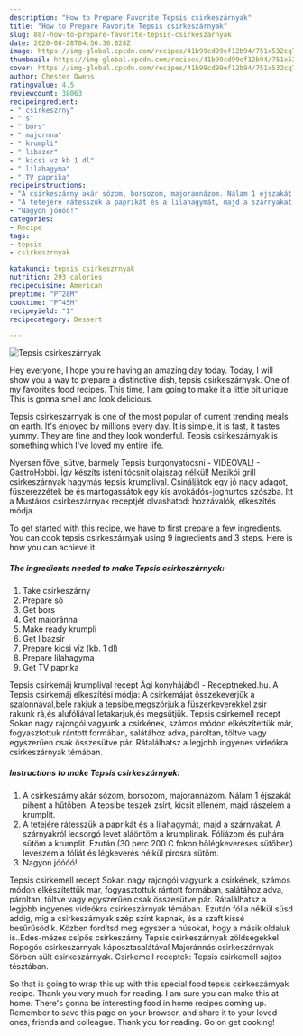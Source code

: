 ```yaml
---
description: "How to Prepare Favorite Tepsis csirkeszárnyak"
title: "How to Prepare Favorite Tepsis csirkeszárnyak"
slug: 887-how-to-prepare-favorite-tepsis-csirkeszarnyak
date: 2020-08-28T04:56:36.828Z
image: https://img-global.cpcdn.com/recipes/41b99cd99ef12b94/751x532cq70/tepsis-csirkeszarnyak-recept-foto.jpg
thumbnail: https://img-global.cpcdn.com/recipes/41b99cd99ef12b94/751x532cq70/tepsis-csirkeszarnyak-recept-foto.jpg
cover: https://img-global.cpcdn.com/recipes/41b99cd99ef12b94/751x532cq70/tepsis-csirkeszarnyak-recept-foto.jpg
author: Chester Owens
ratingvalue: 4.5
reviewcount: 38063
recipeingredient:
- " csirkeszrny"
- " s"
- " bors"
- " majornna"
- " krumpli"
- " libazsr"
- " kicsi vz kb 1 dl"
- " lilahagyma"
- " TV paprika"
recipeinstructions:
- "A csirkeszárny akár sózom, borsozom, majorannázom. Nálam 1 éjszakát pihent a hűtőben. A tepsibe teszek zsírt, kicsit ellenem, majd rászelem a krumplit."
- "A tetejére rátesszük a paprikát és a lilahagymát, majd a szárnyakat. A szárnyakról lecsorgó levet aláöntöm a krumplinak. Fóliázom és puhára sütöm a krumplit. Ezután (30 perc 200 C fokon hőlégkeveréses sütőben) leveszem a fóliát és légkeverés nélkül pirosra sütöm."
- "Nagyon jóóóó!"
categories:
- Recipe
tags:
- tepsis
- csirkeszrnyak

katakunci: tepsis csirkeszrnyak 
nutrition: 293 calories
recipecuisine: American
preptime: "PT28M"
cooktime: "PT45M"
recipeyield: "1"
recipecategory: Dessert

---
```



![Tepsis csirkeszárnyak](https://img-global.cpcdn.com/recipes/41b99cd99ef12b94/751x532cq70/tepsis-csirkeszarnyak-recept-foto.jpg)

Hey everyone, I hope you're having an amazing day today. Today, I will show you a way to prepare a distinctive dish, tepsis csirkeszárnyak. One of my favorites food recipes. This time, I am going to make it a little bit unique. This is gonna smell and look delicious.

Tepsis csirkeszárnyak is one of the most popular of current trending meals on earth. It's enjoyed by millions every day. It is simple, it is fast, it tastes yummy. They are fine and they look wonderful. Tepsis csirkeszárnyak is something which I've loved my entire life.

Nyersen főve, sütve, bármely Tepsis burgonyatócsni - VIDEÓVAL! - GastroHobbi. Így készíts isteni tócsnit olajszag nélkül! Mexikói grill csirkeszárnyak hagymás tepsis krumplival. Csináljátok egy jó nagy adagot, fűszerezzétek be és mártogassátok egy kis avokádós-joghurtos szószba. Itt a Mustáros csirkeszárnyak receptjét olvashatod: hozzávalók, elkészítés módja.


To get started with this recipe, we have to first prepare a few ingredients. You can cook tepsis csirkeszárnyak using 9 ingredients and 3 steps. Here is how you can achieve it.

<!--inarticleads1-->

##### The ingredients needed to make Tepsis csirkeszárnyak:

1. Take  csirkeszárny
1. Prepare  só
1. Get  bors
1. Get  majoránna
1. Make ready  krumpli
1. Get  libazsír
1. Prepare  kicsi víz (kb. 1 dl)
1. Prepare  lilahagyma
1. Get  TV paprika


Tepsis csirkemáj krumplival recept Ági konyhájából - Receptneked.hu. A Tepsis csirkemáj elkészítési módja: A csirkemájat összekeverjűk a szalonnával,bele rakjuk a tepsibe,megszórjuk a füszerkeverékkel,zsir rakunk rá,és alufóliával letakarjuk,és megsütjük. Tepsis csirkemell recept Sokan nagy rajongói vagyunk a csirkének, számos módon elkészítettük már, fogyasztottuk rántott formában, salátához adva, pároltan, töltve vagy egyszerűen csak összesütve pár. Rátalálhatsz a legjobb ingyenes videókra csirkeszárnyak témában. 

<!--inarticleads2-->

##### Instructions to make Tepsis csirkeszárnyak:

1. A csirkeszárny akár sózom, borsozom, majorannázom. Nálam 1 éjszakát pihent a hűtőben. A tepsibe teszek zsírt, kicsit ellenem, majd rászelem a krumplit.
1. A tetejére rátesszük a paprikát és a lilahagymát, majd a szárnyakat. A szárnyakról lecsorgó levet aláöntöm a krumplinak. Fóliázom és puhára sütöm a krumplit. Ezután (30 perc 200 C fokon hőlégkeveréses sütőben) leveszem a fóliát és légkeverés nélkül pirosra sütöm.
1. Nagyon jóóóó!


Tepsis csirkemell recept Sokan nagy rajongói vagyunk a csirkének, számos módon elkészítettük már, fogyasztottuk rántott formában, salátához adva, pároltan, töltve vagy egyszerűen csak összesütve pár. Rátalálhatsz a legjobb ingyenes videókra csirkeszárnyak témában. Ezután fólia nélkül süsd addig, míg a csirkeszárnyak szép színt kapnak, és a szaft kissé besűrűsödik. Közben fordítsd meg egyszer a húsokat, hogy a másik oldaluk is..Édes-mézes csípős csirkeszárny Tepsis csirkeszárnyak zöldségekkel Ropogós csirkeszárnyak káposztasalátával Majoránnás csirkeszárnyak Sörben sült csirkeszárnyak. Csirkemell receptek: Tepsis csirkemell sajtos tésztában. 

So that is going to wrap this up with this special food tepsis csirkeszárnyak recipe. Thank you very much for reading. I am sure you can make this at home. There's gonna be interesting food in home recipes coming up. Remember to save this page on your browser, and share it to your loved ones, friends and colleague. Thank you for reading. Go on get cooking!
